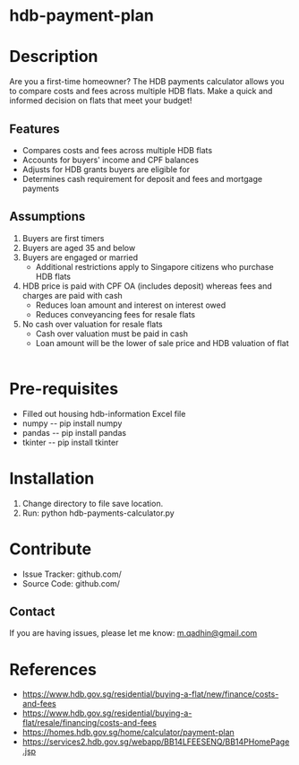 # hdb-payment-plan
Description
========
Are you a first-time homeowner? The HDB payments calculator allows you to compare costs and fees across multiple HDB flats.
Make a quick and informed decision on flats that meet your budget!

Features
--------
- Compares costs and fees across multiple HDB flats
- Accounts for buyers' income and CPF balances
- Adjusts for HDB grants buyers are eligible for
- Determines cash requirement for deposit and fees and mortgage payments

Assumptions
--------
1) Buyers are first timers
2) Buyers are aged 35 and below
3) Buyers are engaged or married
   - Additional restrictions apply to Singapore citizens who purchase HDB flats
4) HDB price is paid with CPF OA (includes deposit) whereas fees and charges are paid with cash
   - Reduces loan amount and interest on interest owed
   - Reduces conveyancing fees for resale flats
5) No cash over valuation for resale flats
   - Cash over valuation must be paid in cash
   - Loan amount will be the lower of sale price and HDB valuation of flat<br /><br />


Pre-requisites
========
- Filled out housing hdb-information Excel file
- numpy   -- pip install numpy
- pandas  -- pip install pandas
- tkinter -- pip install tkinter


Installation
========
1) Change directory to file save location.
2) Run: python hdb-payments-calculator.py


Contribute
========
- Issue Tracker: github.com/
- Source Code: github.com/

Contact
-------
If you are having issues, please let me know: m.qadhin@gmail.com


References
========
- https://www.hdb.gov.sg/residential/buying-a-flat/new/finance/costs-and-fees
- https://www.hdb.gov.sg/residential/buying-a-flat/resale/financing/costs-and-fees
- https://homes.hdb.gov.sg/home/calculator/payment-plan
- https://services2.hdb.gov.sg/webapp/BB14LFEESENQ/BB14PHomePage.jsp
